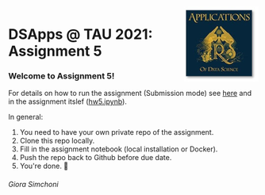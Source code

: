 <img src="images/DSApps_logo_small.jpg" align="right" />

# DSApps @ TAU 2021: Assignment 5

### Welcome to Assignment 5!

For details on how to run the assignment (Submission mode) see [here](https://github.com/DSApps-2021/Class_Slides/blob/main/Apps_of_DS_HW.pdf) and in the assignment itslef ([hw5.ipynb](hw5.ipynb)).

In general:

1. You need to have your own private repo of the assignment.
2. Clone this repo locally.
3. Fill in the assignment notebook (local installation or Docker).
4. Push the repo back to Github before due date.
5. You're done. :nail_care:

###### Giora Simchoni